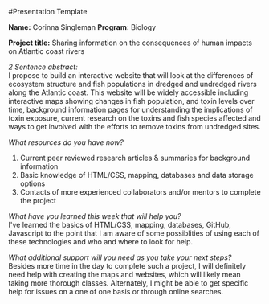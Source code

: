 #Presentation Template

**Name:** Corinna Singleman
**Program:** Biology

**Project title:** Sharing information on the consequences of human impacts on Atlantic coast rivers 

*2 Sentence abstract:*  
I propose to build an interactive website that will look at the differences of ecosystem structure and fish populations in dredged and undredged rivers along the Atlantic coast. This website will be widely accessible including interactive maps showing changes in fish population, and toxin levels over time, background information pages for understanding the implications of toxin exposure, current research on the toxins and fish species affected and ways to get involved with the efforts to remove toxins from undredged sites. 

*What resources do you have now?*   
1. Current peer reviewed research articles & summaries for background information  
2. Basic knowledge of HTML/CSS, mapping, databases and data storage options  
3. Contacts of more experienced collaborators and/or mentors to complete the project

*What have you learned this week that will help you?*  
I've learned the basics of HTML/CSS, mapping, databases, GitHub, Javascript to the point that I am aware of some possiblities of using each of these technologies and who and where to look for help. 

*What additional support will you need as you take your next steps?*  
Besides more time in the day to complete such a project, I will definitely need help with creating the maps and websites, which will likely mean taking more thorough classes. Alternately, I might be able to get specific help for issues on a one of one basis or through online searches. 
